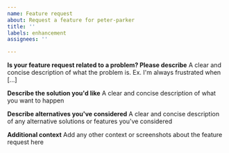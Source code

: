 ```yaml
---
name: Feature request
about: Request a feature for peter-parker
title: ''
labels: enhancement
assignees: ''

---
```


<!-- Please use Discussions for questions: https://github.com/ChingChang9/peter-parker/discussions -->

**Is your feature request related to a problem? Please describe**
A clear and concise description of what the problem is. Ex. I'm always frustrated when [...]

**Describe the solution you'd like**
A clear and concise description of what you want to happen

**Describe alternatives you've considered**
A clear and concise description of any alternative solutions or features you've considered

**Additional context**
Add any other context or screenshots about the feature request here

<!-- Add the appropriate labels and remove this comment -->
